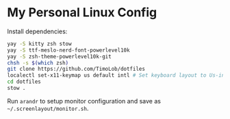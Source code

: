 # My Personal Linux Config

Install dependencies:

```bash
yay -S kitty zsh stow 
yay -S ttf-meslo-nerd-font-powerlevel10k
yay -S zsh-theme-powerlevel10k-git
chsh -s $(which zsh)
git clone https://github.com/TimoLob/dotfiles
localectl set-x11-keymap us default intl # Set keyboard layout to Us-international
cd dotfiles
stow .
```

Run `arandr` to setup monitor configuration and save as `~/.screenlayout/monitor.sh`.
